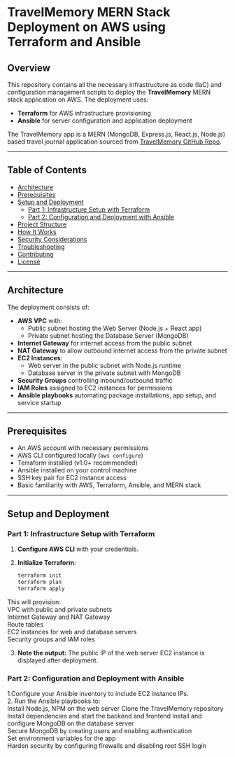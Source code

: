 # TravelMemory MERN Stack Deployment on AWS using Terraform and Ansible

## Overview

This repository contains all the necessary infrastructure as code (IaC) and configuration management scripts to deploy the **TravelMemory** MERN stack application on AWS. The deployment uses:

- **Terraform** for AWS infrastructure provisioning
- **Ansible** for server configuration and application deployment

The TravelMemory app is a MERN (MongoDB, Express.js, React.js, Node.js) based travel journal application sourced from [TravelMemory GitHub Repo](https://github.com/UnpredictablePrashant/TravelMemory).

---

## Table of Contents

- [Architecture](#architecture)  
- [Prerequisites](#prerequisites)  
- [Setup and Deployment](#setup-and-deployment)  
  - [Part 1: Infrastructure Setup with Terraform](#part-1-infrastructure-setup-with-terraform)  
  - [Part 2: Configuration and Deployment with Ansible](#part-2-configuration-and-deployment-with-ansible)  
- [Project Structure](#project-structure)  
- [How It Works](#how-it-works)  
- [Security Considerations](#security-considerations)  
- [Troubleshooting](#troubleshooting)  
- [Contributing](#contributing)  
- [License](#license)

---

## Architecture

The deployment consists of:

- **AWS VPC** with:
  - Public subnet hosting the Web Server (Node.js + React app)
  - Private subnet hosting the Database Server (MongoDB)
- **Internet Gateway** for internet access from the public subnet
- **NAT Gateway** to allow outbound internet access from the private subnet
- **EC2 Instances**:
  - Web server in the public subnet with Node.js runtime
  - Database server in the private subnet with MongoDB
- **Security Groups** controlling inbound/outbound traffic
- **IAM Roles** assigned to EC2 instances for permissions
- **Ansible playbooks** automating package installations, app setup, and service startup

---

## Prerequisites

- An AWS account with necessary permissions
- AWS CLI configured locally (`aws configure`)
- Terraform installed (v1.0+ recommended)
- Ansible installed on your control machine
- SSH key pair for EC2 instance access
- Basic familiarity with AWS, Terraform, Ansible, and MERN stack

---

## Setup and Deployment

### Part 1: Infrastructure Setup with Terraform

1. **Configure AWS CLI** with your credentials.

2. **Initialize Terraform**:

   ```bash
   terraform init 
   terraform plan 
   terraform apply  

This will provision:  
VPC with public and private subnets   
Internet Gateway and NAT Gateway   
Route tables   
EC2 instances for web and database servers   
Security groups and IAM roles  

3. **Note the output:**
   The public IP of the web server EC2 instance is displayed after deployment.   

### Part 2: Configuration and Deployment with Ansible   

1.Configure your Ansible inventory to include EC2 instance IPs.   
2. Run the Ansible playbooks to:  
Install Node.js, NPM on the web server 
Clone the TravelMemory repository 
Install dependencies and start the backend and frontend 
Install and configure MongoDB on the database server  
Secure MongoDB by creating users and enabling authentication  
Set environment variables for the app  
Harden security by configuring firewalls and disabling root SSH login  
   
   

